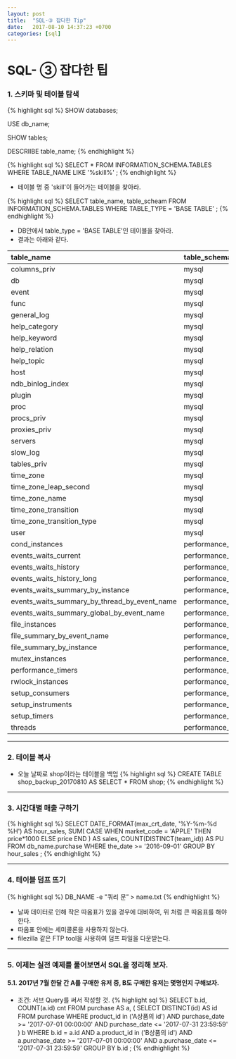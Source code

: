 ```yaml
---
layout: post
title:  "SQL-③ 잡다한 Tip"
date:   2017-08-10 14:37:23 +0700
categories: [sql]
---
```

# SQL- ③ 잡다한 팁

### 1. 스키마 및 테이블 탐색

{% highlight sql %}
SHOW databases;

USE db_name;

SHOW tables;

DESCRIIBE table_name;
{% endhighlight %}

{% highlight sql %}
SELECT *
FROM INFORMATION_SCHEMA.TABLES
WHERE TABLE_NAME LIKE '%skill%'
;
{% endhighlight %}
* 테이블 명 중 'skill'이 들어가는 테이블을 찾아라.

{% highlight sql %}
SELECT table_name, table_scheam
FROM INFORMATION_SCHEMA.TABLES
WHERE TABLE_TYPE = 'BASE TABLE'
;
{% endhighlight %}
- DB안에서 table_type = 'BASE TABLE'인 테이블을 찾아라.
- 결과는 아래와 같다.

| table_name | table_schema |
| :--- | :--- |
| columns_priv                                 | mysql              |
| db                                           | mysql              |
| event                                        | mysql              |
| func                                         | mysql              |
| general_log                                  | mysql              |
| help_category                                | mysql              |
| help_keyword                                 | mysql              |
| help_relation                                | mysql              |
| help_topic                                   | mysql              |
| host                                         | mysql              |
| ndb_binlog_index                             | mysql              |
| plugin                                       | mysql              |
| proc                                         | mysql              |
| procs_priv                                   | mysql              |
| proxies_priv                                 | mysql              |
| servers                                      | mysql              |
| slow_log                                     | mysql              |
| tables_priv                                  | mysql              |
| time_zone                                    | mysql              |
| time_zone_leap_second                        | mysql              |
| time_zone_name                               | mysql              |
| time_zone_transition                         | mysql              |
| time_zone_transition_type                    | mysql              |
| user                                         | mysql              |
| cond_instances                               | performance_schema |
| events_waits_current                         | performance_schema |
| events_waits_history                         | performance_schema |
| events_waits_history_long                    | performance_schema |
| events_waits_summary_by_instance             | performance_schema |
| events_waits_summary_by_thread_by_event_name | performance_schema |
| events_waits_summary_global_by_event_name    | performance_schema |
| file_instances                               | performance_schema |
| file_summary_by_event_name                   | performance_schema |
| file_summary_by_instance                     | performance_schema |
| mutex_instances                              | performance_schema |
| performance_timers                           | performance_schema |
| rwlock_instances                             | performance_schema |
| setup_consumers                              | performance_schema |
| setup_instruments                            | performance_schema |
| setup_timers                                 | performance_schema |
| threads                                      | performance_schema |

---
### 2. 테이블 복사
* 오늘 날짜로 shop이라는 테이블을 백업
{% highlight sql %}
CREATE TABLE shop_backup_20170810 AS SELECT * FROM shop;
{% endhighlight %}

---
### 3. 시간대별 매출 구하기
{% highlight sql %}
SELECT
    DATE_FORMAT(max_crt_date, '%Y-%m-%d %H') AS hour_sales,
    SUM(
        CASE WHEN market_code = 'APPLE' THEN price*1000 ELSE price END
        ) AS sales,
    COUNT(DISTINCT(team_id)) AS PU
FROM db_name.purchase
WHERE the_date >= '2016-09-01'
GROUP BY hour_sales
;
{% endhighlight %}

---
### 4. 테이블 덤프 뜨기
{% highlight sql %}
DB_NAME -e "쿼리 문” > name.txt
{% endhighlight %}
* 날짜 데이터로 인해 작은 따옴표가 있을 경우에 대비하여, 위 처럼 큰 따옴표를 해야한다.
* 따옴표 안에는 세미콜론을 사용하지 않는다.
* filezilla 같은 FTP tool을 사용하여 덤프 파일을 다운받는다.

---
### 5. 이제는 실전 예제를 풀어보면서 SQL을 정리해 보자.
#### 5.1. 2017년 7월 한달 간 A를 구매한 유저 중, B도 구매한 유저는 몇명인지 구해보자.
- 조건: 서브 Query를 써서 작성할 것.
{% highlight sql %}
SELECT b.id, COUNT(a.id) cnt
FROM purchase AS a,
    (
        SELECT DISTINCT(id) AS id
        FROM purchase
        WHERE product_id in ('A상품의 id')
        AND purchase_date >= '2017-07-01 00:00:00'
        AND purchase_date <= '2017-07-31 23:59:59'
    ) b
WHERE b.id = a.id
AND a.product_id in ('B상품의 id')
AND a.purchase_date >= '2017-07-01 00:00:00'
AND a.purchase_date <= '2017-07-31 23:59:59'
GROUP BY b.id
;
{% endhighlight %}